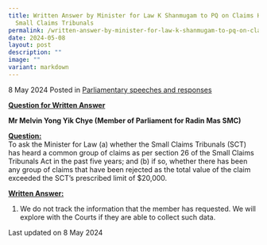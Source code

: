 ```yaml
---
title: Written Answer by Minister for Law K Shanmugam to PQ on Claims Heard in
  Small Claims Tribunals
permalink: /written-answer-by-minister-for-law-k-shanmugam-to-pq-on-claims-heard-in-small-claims-tribunals/
date: 2024-05-08
layout: post
description: ""
image: ""
variant: markdown
---
```

8 May 2024 Posted in [Parliamentary speeches and responses](/news/parliamentary-speeches) 

<b><u>Question for Written Answer</u></b>

<b>Mr Melvin Yong Yik Chye (Member of Parliament for Radin Mas SMC)</b>

<b><u>Question:</u></b>
<br>To ask the Minister for Law (a) whether the Small Claims Tribunals (SCT) has heard a common group of claims as per section 26 of the Small Claims Tribunals Act in the past five years; and (b) if so, whether there has been any group of claims that have been rejected as the total value of the claim exceeded the SCT’s prescribed limit of $20,000.

<b><u>Written Answer:</u></b>

1.  We do not track the information that the member has requested. We will explore with the Courts if they are able to collect such data.


<p class="right-side-updated">Last updated on 8 May 2024</p>